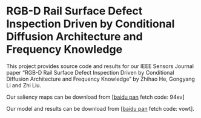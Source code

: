 # RGB-D Rail Surface Defect Inspection Driven by Conditional Diffusion Architecture and Frequency Knowledge

This project provides source code and results for our IEEE Sensors Journal paper “RGB-D Rail Surface Defect Inspection Driven by Conditional Diffusion Architecture and Frequency Knowledge” by Zhihao He, Gongyang Li and Zhi Liu.

Our saliency maps can be download from [[baidu pan](https://pan.baidu.com/s/1MYiDo6w20k099yS3em86kQ) fetch code: 94ev]

Our model and results can be download from [[baidu pan](https://pan.baidu.com/s/1gqrOsx02UTuO1GvU7rGW1w) fetch code: vowt].
